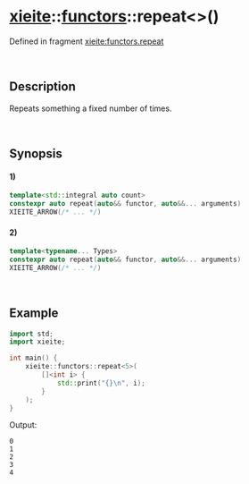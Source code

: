 # [xieite](../../xieite.md)\:\:[functors](../../functors.md)\:\:repeat\<\>\(\)
Defined in fragment [xieite:functors.repeat](../../../src/functors/repeat.cpp)

&nbsp;

## Description
Repeats something a fixed number of times.

&nbsp;

## Synopsis
#### 1)
```cpp
template<std::integral auto count>
constexpr auto repeat(auto&& functor, auto&&... arguments)
XIEITE_ARROW(/* ... */)
```
#### 2)
```cpp
template<typename... Types>
constexpr auto repeat(auto&& functor, auto&&... arguments)
XIEITE_ARROW(/* ... */)
```

&nbsp;

## Example
```cpp
import std;
import xieite;

int main() {
    xieite::functors::repeat<5>(
        []<int i> {
            std::print("{}\n", i);
        }
    );
}
```
Output:
```
0
1
2
3
4
```
